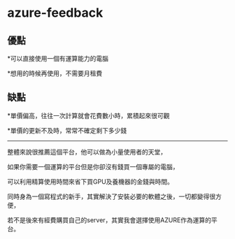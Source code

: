 ﻿# azure-feedback

優點
-------
*可以直接使用一個有運算能力的電腦

*想用的時候再使用，不需要月租費

缺點
------
*單價偏高，往往一次計算就會花費數小時，累積起來很可觀

*單價的更新不及時，常常不確定剩下多少錢

------

整體來說很推薦這個平台，他可以做為小量使用者的天堂，

如果你需要一個運算的平台但是你卻沒有錢買一個專屬的電腦，

可以利用精算使用時間來省下買GPU及養機器的金錢與時間。

同時身為一個寫程式的新手，其實解決了安裝必要的軟體之後，一切都變得很方便，

若不是後來有經費購買自己的server，其實我會選擇使用AZURE作為運算的平台。

